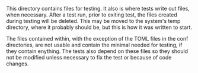 This directory contains files for testing. It also is where tests write out files, when necessary. After a test run, prior to exiting test, the files created during testing will be deleted. This may be moved to the system's temp directory, where it probably should be, but this is how it was written to start.

The files contained within, with the exception of the TOML files in the conf directories, are not usable and contain the minimal needed for testing, if they contain enything. The tests also depend on these files so they should not be modified unless necessary to fix the test or because of code changes.
